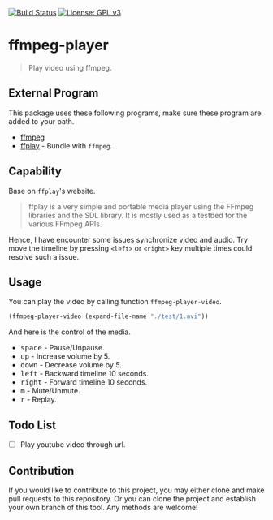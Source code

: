 [![Build Status](https://travis-ci.com/jcs090218/ffmpeg-player.svg?branch=master)](https://travis-ci.com/jcs090218/ffmpeg-player)
[![License: GPL v3](https://img.shields.io/badge/License-GPL%20v3-blue.svg)](https://www.gnu.org/licenses/gpl-3.0)


# ffmpeg-player
> Play video using ffmpeg.


## External Program

This package uses these following programs, make sure these program are added
to your path.

* [ffmpeg](https://www.ffmpeg.org/)
* [ffplay](https://www.ffmpeg.org/) - Bundle with `ffmpeg`.


## Capability

Base on `ffplay`'s website.

> ffplay is a very simple and portable media player using the FFmpeg libraries
and the SDL library. It is mostly used as a testbed for the various FFmpeg APIs.

Hence, I have encounter some issues synchronize video and audio. Try move the
timeline by pressing `<left>` or `<right>` key multiple times could resolve
such a issue.


## Usage

You can play the video by calling function `ffmpeg-player-video`.

```el
(ffmpeg-player-video (expand-file-name "./test/1.avi"))
```

And here is the control of the media.

* <kbd>space</kbd> - Pause/Unpause.
* <kbd>up</kbd> - Increase volume by 5.
* <kbd>down</kbd> - Decrease volume by 5.
* <kbd>left</kbd> - Backward timeline 10 seconds.
* <kbd>right</kbd> - Forward timeline 10 seconds.
* <kbd>m</kbd> - Mute/Unmute.
* <kbd>r</kbd> - Replay.


## Todo List

- [ ] Play youtube video through url.


## Contribution

If you would like to contribute to this project, you may either
clone and make pull requests to this repository. Or you can
clone the project and establish your own branch of this tool.
Any methods are welcome!
